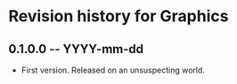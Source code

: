 # Revision history for Graphics

## 0.1.0.0 -- YYYY-mm-dd

* First version. Released on an unsuspecting world.
